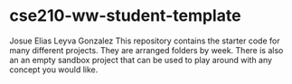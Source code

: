 # cse210-ww-student-template
Josue Elias Leyva Gonzalez
This repository contains the starter code for many different projects. They are arranged folders by week. There is also an an empty sandbox project that can be used to play around with any concept you would like.
